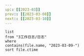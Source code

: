 ```yaml
---
up:: [[2023-03]]
prev:: [[2023-03-08]]
next:: [[2023-03-10]]
---
```


```dataview
list
from "3工作日志/日志"
where
contains(file.name, "2023-03-09-")
sort file.ctime
```